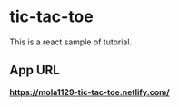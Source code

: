 # tic-tac-toe
This is a react sample of tutorial.

## App URL
**https://mola1129-tic-tac-toe.netlify.com/**